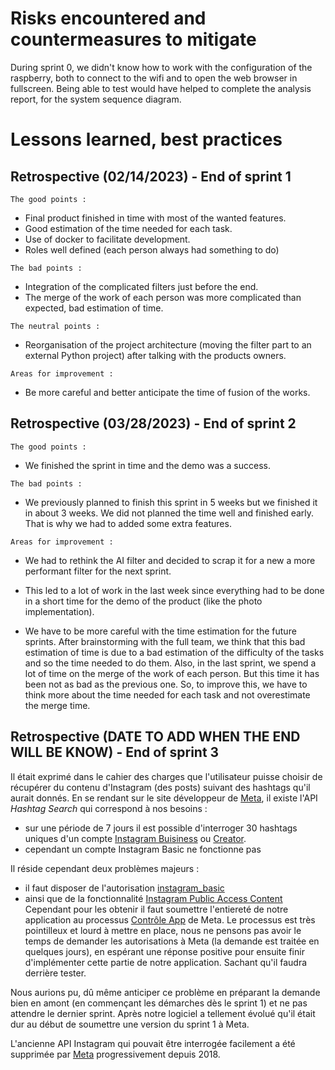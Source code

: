 # Risks encountered and countermeasures to mitigate

During sprint 0, we didn't know how to work with the configuration of the raspberry, both to connect to the wifi and to open the web browser in fullscreen.
Being able to test would have helped to complete the analysis report, for the system sequence diagram.

# Lessons learned, best practices

## Retrospective (02/14/2023) - End of sprint 1

`The good points :`

- Final product finished in time with most of the wanted features.
- Good estimation of the time needed for each task.
- Use of docker to facilitate development.
- Roles well defined (each person always had something to do)

`The bad points :`

- Integration of the complicated filters just before the end.
- The merge of the work of each person was more complicated than expected, bad estimation of time.

`The neutral points :`

- Reorganisation of the project architecture (moving the filter part to an external Python project) after talking with the products owners.

`Areas for improvement :`

- Be more careful and better anticipate the time of fusion of the works.

## Retrospective (03/28/2023) - End of sprint 2

`The good points :`

- We finished the sprint in time and the demo was a success.

`The bad points :`

- We previously planned to finish this sprint in 5 weeks but we finished it in about 3 weeks. We did not planned the time well and finished early. That is why we had to added some extra features.

`Areas for improvement :`

- We had to rethink the AI filter and decided to scrap it for a new a more performant filter for the next sprint.

- This led to a lot of work in the last week since everything had to be done in a short time for the demo of the product (like the photo implementation).

- We have to be more careful with the time estimation for the future sprints. After brainstorming with the full team, we think that this bad estimation of time is due to a bad estimation of the difficulty of the tasks and so the time needed to do them. Also, in the last sprint, we spend a lot of time on the merge of the work of each person. But this time it has been not as bad as the previous one. So, to improve this, we have to think more about the time needed for each task and not overestimate the merge time.

## Retrospective (DATE TO ADD WHEN THE END WILL BE KNOW) - End of sprint 3

Il était exprimé dans le cahier des charges que l'utilisateur puisse choisir de récupérer du contenu d'Instagram (des posts) suivant des hashtags qu'il aurait donnés.
En se rendant sur le site développeur de [Meta](https://developers.facebook.com/docs/instagram-api/guides/hashtag-search/), il existe l'API *Hashtag Search* qui correspond à nos besoins : 
- sur une période de 7 jours il est possible d'interroger 30 hashtags uniques d'un compte [Instagram Buisiness](https://business.instagram.com/getting-started?locale=fr_FR) ou [Creator](https://help.instagram.com/2358103564437429).
- cependant un compte Instagram Basic ne fonctionne pas

Il réside cependant deux problèmes majeurs : 
- il faut disposer de l'autorisation [instagram_basic](https://developers.facebook.com/docs/permissions/reference/instagram_basic)
- ainsi que de la fonctionnalité [Instagram Public Access Content](https://developers.facebook.com/docs/features-reference/instagram-public-content-access)
Cependant pour les obtenir il faut soumettre l'entiereté de notre application au processus [Contrôle App](https://developers.facebook.com/docs/app-review) de Meta. Le processus est très pointilleux et lourd à mettre en place, nous ne pensons pas avoir le temps de demander les autorisations à Meta (la demande est traitée en quelques jours), en espérant une réponse positive pour ensuite finir d'implémenter cette partie de notre application. Sachant qu'il faudra derrière tester.

Nous aurions pu, dû même anticiper ce problème en préparant la demande bien en amont (en commençant les démarches dès le sprint 1) et ne pas attendre le dernier sprint. Après notre logiciel a tellement évolué qu'il était dur au début de soumettre une version du sprint 1 à Meta.

L'ancienne API Instagram qui pouvait être interrogée facilement a été supprimée par [Meta](https://developers.facebook.com/blog/post/2018/01/30/instagram-graph-api-updates/) progressivement depuis 2018.